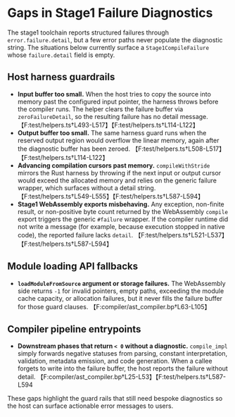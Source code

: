 # Gaps in Stage1 Failure Diagnostics

The stage1 toolchain reports structured failures through `error.failure.detail`, but a few error
paths never populate the diagnostic string. The situations below currently surface a
`Stage1CompileFailure` whose `failure.detail` field is empty.

## Host harness guardrails

- **Input buffer too small.** When the host tries to copy the source into memory past the
  configured input pointer, the harness throws before the compiler runs. The helper clears the
  failure buffer via `zeroFailureDetail`, so the resulting failure has no detail message. 【F:test/helpers.ts†L493-L517】【F:test/helpers.ts†L114-L122】
- **Output buffer too small.** The same harness guard runs when the reserved output region would
  overflow the linear memory, again after the diagnostic buffer has been zeroed. 【F:test/helpers.ts†L508-L517】【F:test/helpers.ts†L114-L122】
- **Advancing compilation cursors past memory.** `compileWithStride` mirrors the Rust harness by
  throwing if the next input or output cursor would exceed the allocated memory and relies on the
  generic failure wrapper, which surfaces without a detail string. 【F:test/helpers.ts†L549-L555】【F:test/helpers.ts†L587-L594】
- **Stage1 WebAssembly exports misbehaving.** Any exception, non-finite result, or non-positive byte
  count returned by the WebAssembly `compile` export triggers the generic `#failure` wrapper. If the
  compiler runtime did not write a message (for example, because execution stopped in native code),
  the reported failure lacks `detail`. 【F:test/helpers.ts†L521-L537】【F:test/helpers.ts†L587-L594】

## Module loading API fallbacks

- **`loadModuleFromSource` argument or storage failures.** The WebAssembly side returns `-1` for
  invalid pointers, empty paths, exceeding the module cache capacity, or allocation failures, but it
  never fills the failure buffer for those guard clauses. 【F:compiler/ast_compiler.bp†L63-L105】
  
## Compiler pipeline entrypoints

- **Downstream phases that return `< 0` without a diagnostic.** `compile_impl` simply forwards
  negative statuses from parsing, constant interpretation, validation, metadata emission, and code
  generation. When a callee forgets to write into the failure buffer, the host reports the failure
  without detail. 【F:compiler/ast_compiler.bp†L25-L53】【F:test/helpers.ts†L587-L594

These gaps highlight the guard rails that still need bespoke diagnostics so the host can surface
actionable error messages to users.
